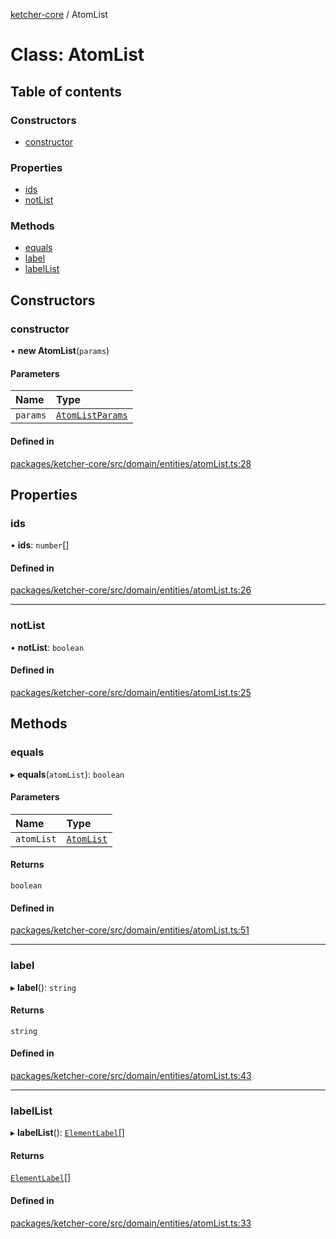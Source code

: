 [ketcher-core](../README.md) / AtomList

# Class: AtomList

## Table of contents

### Constructors

- [constructor](AtomList.md#constructor)

### Properties

- [ids](AtomList.md#ids)
- [notList](AtomList.md#notlist)

### Methods

- [equals](AtomList.md#equals)
- [label](AtomList.md#label)
- [labelList](AtomList.md#labellist)

## Constructors

### constructor

• **new AtomList**(`params`)

#### Parameters

| Name | Type |
| :------ | :------ |
| `params` | [`AtomListParams`](../interfaces/AtomListParams.md) |

#### Defined in

[packages/ketcher-core/src/domain/entities/atomList.ts:28](https://github.com/epam/ketcher/blob/bf065756/packages/ketcher-core/src/domain/entities/atomList.ts#L28)

## Properties

### ids

• **ids**: `number`[]

#### Defined in

[packages/ketcher-core/src/domain/entities/atomList.ts:26](https://github.com/epam/ketcher/blob/bf065756/packages/ketcher-core/src/domain/entities/atomList.ts#L26)

___

### notList

• **notList**: `boolean`

#### Defined in

[packages/ketcher-core/src/domain/entities/atomList.ts:25](https://github.com/epam/ketcher/blob/bf065756/packages/ketcher-core/src/domain/entities/atomList.ts#L25)

## Methods

### equals

▸ **equals**(`atomList`): `boolean`

#### Parameters

| Name | Type |
| :------ | :------ |
| `atomList` | [`AtomList`](AtomList.md) |

#### Returns

`boolean`

#### Defined in

[packages/ketcher-core/src/domain/entities/atomList.ts:51](https://github.com/epam/ketcher/blob/bf065756/packages/ketcher-core/src/domain/entities/atomList.ts#L51)

___

### label

▸ **label**(): `string`

#### Returns

`string`

#### Defined in

[packages/ketcher-core/src/domain/entities/atomList.ts:43](https://github.com/epam/ketcher/blob/bf065756/packages/ketcher-core/src/domain/entities/atomList.ts#L43)

___

### labelList

▸ **labelList**(): [`ElementLabel`](../README.md#elementlabel)[]

#### Returns

[`ElementLabel`](../README.md#elementlabel)[]

#### Defined in

[packages/ketcher-core/src/domain/entities/atomList.ts:33](https://github.com/epam/ketcher/blob/bf065756/packages/ketcher-core/src/domain/entities/atomList.ts#L33)
